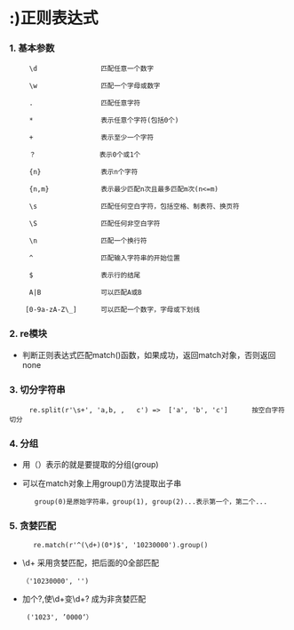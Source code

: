 # :)正则表达式

### 1. 基本参数

         \d                匹配任意一个数字
         
         \w                匹配一个字母或数字
         
         .                 匹配任意字符
         
         *                 表示任意个字符(包括0个)
         
         +                 表示至少一个字符
         
         ？                表示0个或1个
         
         {n}               表示n个字符
         
         {n,m}             表示最少匹配n次且最多匹配m次(n<=m)
         
         \s                匹配任何空白字符，包括空格、制表符、换页符
         
         \S                匹配任何非空白字符
         
         \n                匹配一个换行符
         
         ^                 匹配输入字符串的开始位置
         
         $                 表示行的结尾
         
         A|B               可以匹配A或B
         
        [0-9a-zA-Z\_]      可以匹配一个数字，字母或下划线
         
### 2. re模块 
         
* 判断正则表达式匹配match()函数，如果成功，返回match对象，否则返回none 
          

### 3. 切分字符串

         re.split(r'\s+', 'a,b, ,   c') =>  ['a', 'b', 'c']      按空白字符切分
         
### 4. 分组

* 用（）表示的就是要提取的分组(group)

* 可以在match对象上用group()方法提取出子串
         
         group(0)是原始字符串，group(1), group(2)...表示第一个，第二个...
         
### 5. 贪婪匹配

          re.match(r'^(\d+)(0*)$', '10230000').group()
         
   * \d+ 采用贪婪匹配，把后面的0全部匹配
      
         （'10230000', '')
        
   * 加个?,使\d+变\d+? 成为非贪婪匹配
   
          ('1023', ’0000‘）
   
         
